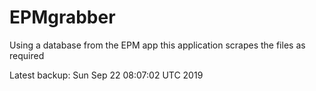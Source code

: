 # EPMgrabber
Using a database from the EPM app this application scrapes the files as required


Latest backup: Sun Sep 22 08:07:02 UTC 2019
